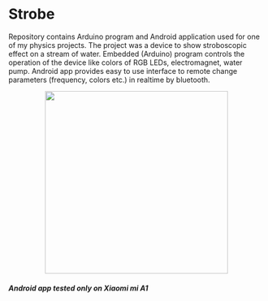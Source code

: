 # Strobe
Repository contains Arduino program and Android application used for one of my physics projects. The project was a device to show stroboscopic effect on a stream of water.
Embedded (Arduino) program controls the operation of the device like colors of RGB LEDs, electromagnet, water pump. Android app provides easy to use interface to remote change parameters (frequency, colors etc.) in realtime by bluetooth.

<p align="center">
  <img width="360" src="https://github.com/Kowalski1024/Strobe/blob/main/images/img%201.jpg">
</p>

##### Android app tested only on Xiaomi mi A1